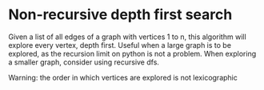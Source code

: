 # Non-recursive depth first search

Given a list of all edges of a graph with vertices 1 to n, this algorithm will explore every vertex, depth first.
Useful when a large graph is to be explored, as the recursion limit on python is not a problem.
When exploring a smaller graph, consider using recursive dfs.

Warning: the order in which vertices are explored is not lexicographic
